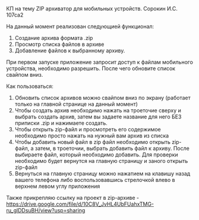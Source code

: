 КП на тему ZIP архиватор для мобильных устройств. Сорокин И.С. 107са2

На данный момент реализован следующией функционал:
1. Создание архива формата .zip
2. Просмотр списка файлов в архиве
3. Добавление файлов к выбранному архиву.

При первом запуске приложение запросит доступ к файлам мобильного устройства, необходимо разрешить. После чего обновите список свайпом вниз.

Как пользоваться:
1. Обновить список архивов можно свайпом вниз по экрану (работает только на главной странице на данный момент)
2. Чтобы создать архив необходимо нажать на троеточие сверху и выбрать создать архив, затем вы задаете название для него БЕЗ приписки .zip и нажимаете создать.
3. Чтобы открыть zip-файл и просмотреть его содержимое необходимо просто нажать на нужный вам архив из списка
4. Чтобы добавить новый файл в zip файл необходимо открыть zip-файл, а затем, в троеточии, выбрать добавить файл к архиву. После выбираете файл, который необходимо добавить. Для проверки необходимо будет вернутся на главную страницу и заного открыть zip-файл
5. Вернуться на главную страницу можно нажатием на клавишу назад вашего телефона либо воспользовавшись стрелочкой влево в верхнем левом углу приложения

Также прикрепляю ссылку на проект в zip-архиве - https://drive.google.com/file/d/10C8V_JvHL4UbFUahxTMG-ru_glDDsuBH/view?usp=sharing
